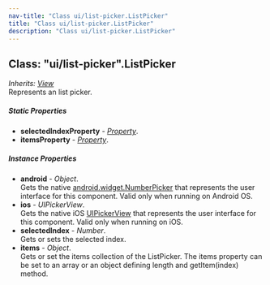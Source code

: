 ```yaml
---
nav-title: "Class ui/list-picker.ListPicker"
title: "Class ui/list-picker.ListPicker"
description: "Class ui/list-picker.ListPicker"
---
```

## Class: "ui/list-picker".ListPicker  
_Inherits:_ [_View_](../../ui/core/view/View.md)  
Represents an list picker.

##### Static Properties
 - **selectedIndexProperty** - [_Property_](../../ui/core/dependency-observable/Property.md).
 - **itemsProperty** - [_Property_](../../ui/core/dependency-observable/Property.md).

##### Instance Properties
 - **android** - _Object_.    
  Gets the native [android.widget.NumberPicker](http://developer.android.com/reference/android/widget/NumberPicker.html) that represents the user interface for this component. Valid only when running on Android OS.
 - **ios** - _UIPickerView_.    
  Gets the native iOS [UIPickerView](http://developer.apple.com/library/prerelease/ios/documentation/UIKit/Reference/UIDatePicker_Class/index.html) that represents the user interface for this component. Valid only when running on iOS.
 - **selectedIndex** - _Number_.    
  Gets or sets the selected index.
 - **items** - _Object_.    
  Gets or set the items collection of the ListPicker. 
The items property can be set to an array or an object defining length and getItem(index) method.